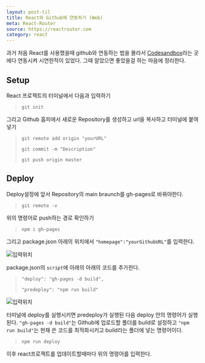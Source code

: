 ```yaml
---
layout: post-til
title: React와 Github에 연동하기 (Web)
meta: React-Router
source: https://reactrouter.com
category: react
---
```

과거 처음 React를 사용했을때 github와 연동하는 법을 몰라서 [Codesandbox](https://codesandbox.io/)라는 곳에다 연동시켜 시연한적이 있었다. 그때 알았으면 좋았을걸 하는 마음에 정리한다.

## Setup
React 프로젝트의 터미널에서 다음과 입력하기

>`git init` 

그리고 Github 홈피에서 새로운 Repository를 생성하고 url을 복사하고 터미널에 붙여넣기

>`git remote add origin "yourURL"`
>
>`git commit -m "Description"`
>
>`git push origin master`

## Deploy
Deploy설정에 앞서 Repository의 main braunch를 gh-pages로 바꿔야한다.

>`git remote -v`

위의 명령어로 push하는 경로 확인하기

>`npm i gh-pages`

그리고 package.json 아래의 위치에서 `"homepage":"yourGithubURL"`를 입력한다.

![입력위치]({{site.baseurl}}/img/21-08-29-react-1.png)

package.json의 `script`에 아래의 아래의 코드를 추가한다.

>`"deploy": "gh-pages -d build",`
>
>`"predeploy": "npm run build"`

![입력위치]({{site.baseurl}}/img/21-08-29-react-2.png)

터미널에 deploy를 실행시키면 predeploy가 실행된 다음 deploy 안의 명령어가 실행된다. `"gh-pages -d build"`는 Github에 업로드할 폴더를 build로 설정하고 `"npm run build"`는 현재 쓴 코드를 최적화시키고 build라는 폴더에 넣는 명령어이다.

>`npm run deploy`

이후 react프로젝트를 업데이트할때마다 위의 명령어를 입력한다.

